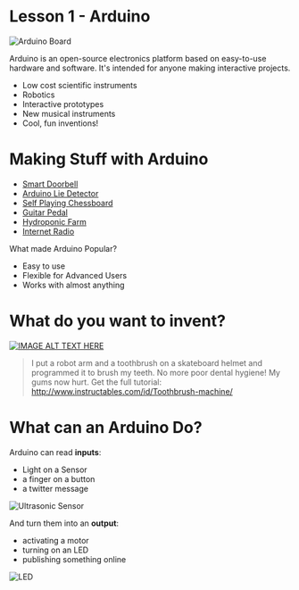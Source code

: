 # Lesson 1 - Arduino

![Arduino Board](https://cdn.sparkfun.com/assets/9/1/e/4/8/515b4656ce395f8a38000000.png "Arduino")

Arduino is an open-source electronics platform based on easy-to-use hardware and software. It's intended for anyone making interactive projects.

  - Low cost scientific instruments
  - Robotics
  - Interactive prototypes
  - New musical instruments
  - Cool, fun inventions!

# Making Stuff with Arduino

  - [Smart Doorbell](https://create.arduino.cc/projecthub/KaustubhAgarwal/smart-doorbell-364e28)
  - [Arduino Lie Detector](https://create.arduino.cc/projecthub/BuildItDR/arduino-lie-detector-a0b914)
  - [Self Playing Chessboard](https://create.arduino.cc/projecthub/Maxchess/wooden-chess-board-with-piece-recognition-872ffb)
  - [Guitar Pedal](https://create.arduino.cc/projecthub/electrosmash/arduino-uno-guitar-pedal-b2ba96)
  - [Hydroponic Farm](http://www.instructables.com/id/Hyduino-Automated-Hydroponics-with-an-Arduino/)
  - [Internet Radio](http://www.instructables.com/id/Arduino-Raspberry-Pi-Internet-Radio/)


What made Arduino Popular?
  - Easy to use
  - Flexible for Advanced Users
  - Works with almost anything

# What do you want to invent?
[![IMAGE ALT TEXT HERE](http://img.youtube.com/vi/Ki7lqI6XE2s/0.jpg)](http://www.youtube.com/watch?v=Ki7lqI6XE2s)

> I put a robot arm and a toothbrush on a skateboard helmet and programmed it to brush my teeth. No more poor dental hygiene! My gums now hurt. 
Get the full tutorial: http://www.instructables.com/id/Toothbrush-machine/

# What can an Arduino Do?

Arduino can read **inputs**:
- Light on a Sensor
- a finger on a button
- a twitter message

![Ultrasonic Sensor](http://2.bp.blogspot.com/-obrSglWftE0/VfC-rfx5rxI/AAAAAAAAArs/yZ-nohsvXto/s1600/TE114-03.jpg "Ultrasonic Sensor")

And turn them into an **output**:
- activating a motor
- turning on an LED
- publishing something online

![LED](https://ktechnics.com/wp-content/uploads/2016/02/LED_blink.gif "LED")
